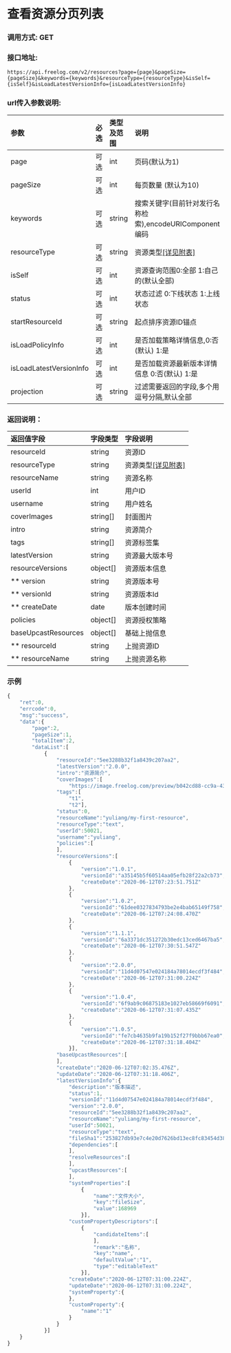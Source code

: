 # 查看资源分页列表

### 调用方式: GET

### 接口地址:

```
https://api.freelog.com/v2/resources?page={page}&pageSize={pageSize}&keywords={keywords}&resourceType={resourceType}&isSelf={isSelf}&isLoadLatestVersionInfo={isLoadLatestVersionInfo}
```

### url传入参数说明:

| 参数 | 必选 | 类型及范围 | 说明 |
| :--- | :--- | :--- | :--- |
| page | 可选 | int | 页码(默认为1) |
| pageSize | 可选 | int | 每页数量 (默认为10) |
| keywords | 可选 | string | 搜索关键字(目前针对发行名称检索),encodeURIComponent编码 |
| resourceType | 可选 | string | 资源类型[[详见附表]][资源类型] |
| isSelf | 可选 | int | 资源查询范围0:全部 1:自己的(默认全部) |
| status | 可选 | int | 状态过滤 0:下线状态 1:上线状态 |
| startResourceId | 可选 | string | 起点排序资源ID锚点 |
| isLoadPolicyInfo | 可选 | int | 是否加载策略详情信息,0:否(默认) 1:是 |
| isLoadLatestVersionInfo | 可选 | int | 是否加载资源最新版本详情信息 0:否(默认) 1:是 |
| projection | 可选 | string | 过滤需要返回的字段,多个用逗号分隔,默认全部 |

### 返回说明：

| 返回值字段 | 字段类型 | 字段说明 |
| :--- | :--- | :--- |
| resourceId | string | 资源ID|
| resourceType | string | 资源类型[[详见附表]][资源类型] |
| resourceName | string | 资源名称 |
| userId | int | 用户ID |
| username | string | 用户姓名 |
| coverImages | string[] | 封面图片 |
| intro | string | 资源简介 |
| tags | string[] | 资源标签集 |
| latestVersion | string | 资源最大版本号 |
| resourceVersions | object[] | 资源版本信息 |
| ** version | string | 资源版本号 |
| ** versionId | string | 资源版本Id |
| ** createDate | date | 版本创建时间 |
| policies | object[] | 资源授权策略 |
| baseUpcastResources | object[] | 基础上抛信息 |
| ** resourceId | string | 上抛资源ID |
| ** resourceName | string | 上抛资源名称 |

### 示例

```js
{
    "ret":0,
    "errcode":0,
    "msg":"success",
    "data":{
        "page":2,
        "pageSize":1,
        "totalItem":2,
        "dataList":[
            {
                "resourceId":"5ee3288b32f1a8439c207aa2",
                "latestVersion":"2.0.0",
                "intro":"资源简介",
                "coverImages":[
                    "https://image.freelog.com/preview/b042cd88-cc9a-43fb-b8fb-1cae320b7977.jpg"],
                "tags":[
                    "t1",
                    "t2"],
                "status":0,
                "resourceName":"yuliang/my-first-resource",
                "resourceType":"text",
                "userId":50021,
                "username":"yuliang",
                "policies":[
                ],
                "resourceVersions":[
                    {
                        "version":"1.0.1",
                        "versionId":"a35145b5f60514aa05efb28f22a2cb73",
                        "createDate":"2020-06-12T07:23:51.751Z"
                    },
                    {
                        "version":"1.0.2",
                        "versionId":"61dee0327834793be2e4bab65149f758",
                        "createDate":"2020-06-12T07:24:08.470Z"
                    },
                    {
                        "version":"1.1.1",
                        "versionId":"6a3371dc351272b30edc13ced6467ba5",
                        "createDate":"2020-06-12T07:30:51.547Z"
                    },
                    {
                        "version":"2.0.0",
                        "versionId":"11d4d07547e024184a78014ecdf3f484",
                        "createDate":"2020-06-12T07:31:00.224Z"
                    },
                    {
                        "version":"1.0.4",
                        "versionId":"6f9ab9c06875183e1027eb58669f6091",
                        "createDate":"2020-06-12T07:31:07.435Z"
                    },
                    {
                        "version":"1.0.5",
                        "versionId":"fe7cb4635b9fa19b152f27f9bbb67ea0",
                        "createDate":"2020-06-12T07:31:18.404Z"
                    }],
                "baseUpcastResources":[
                ],
                "createDate":"2020-06-12T07:02:35.476Z",
                "updateDate":"2020-06-12T07:31:18.406Z",
                "latestVersionInfo":{
                    "description":"版本描述",
                    "status":1,
                    "versionId":"11d4d07547e024184a78014ecdf3f484",
                    "version":"2.0.0",
                    "resourceId":"5ee3288b32f1a8439c207aa2",
                    "resourceName":"yuliang/my-first-resource",
                    "userId":50021,
                    "resourceType":"text",
                    "fileSha1":"253827db93e7c4e20d7626bd13ec8fc83454d38c",
                    "dependencies":[
                    ],
                    "resolveResources":[
                    ],
                    "upcastResources":[
                    ],
                    "systemProperties":[
                        {
                            "name":"文件大小",
                            "key":"fileSize",
                            "value":168969
                        }],
                    "customPropertyDescriptors":[
                        {
                            "candidateItems":[
                            ],
                            "remark":"名称",
                            "key":"name",
                            "defaultValue":"1",
                            "type":"editableText"
                        }],
                    "createDate":"2020-06-12T07:31:00.224Z",
                    "updateDate":"2020-06-12T07:31:00.224Z",
                    "systemProperty":{
                    },
                    "customProperty":{
                        "name":"1"
                    }
                }
            }]
    }
}

```

[资源类型]: /附表/资源类型.html "资源类型"